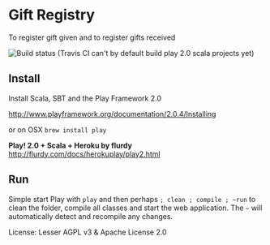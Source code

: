 Gift Registry
=====================================

To register gift given and to register gifts received





![Build status](https://travis-ci.org/flurdy/giftregistry.png)
(Travis CI can't by default build play 2.0 scala projects yet)



Install
-----------

Install Scala, SBT and the Play Framework 2.0

http://www.playframework.org/documentation/2.0.4/Installing

or on OSX `brew install play`

**Play! 2.0 + Scala + Heroku by flurdy**
http://flurdy.com/docs/herokuplay/play2.html



Run
-----

Simple start Play with `play`
and then perhaps `; clean ; compile ; ~run`
to clean the folder, compile all classes and start the web application.
The `~` will automatically detect and recompile any changes.




License: Lesser AGPL v3 & Apache License 2.0
